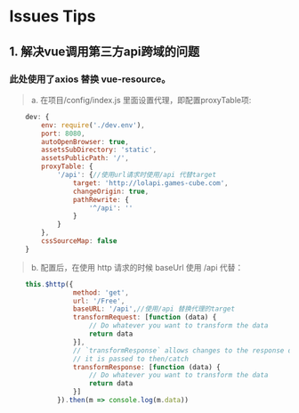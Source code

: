 # Issues Tips

## 1. 解决vue调用第三方api跨域的问题

### 此处使用了axios 替换 vue-resource。
>a. 在项目/config/index.js 里面设置代理，即配置proxyTable项:

``` javascript
    dev: {
        env: require('./dev.env'),
        port: 8080,
        autoOpenBrowser: true,
        assetsSubDirectory: 'static',
        assetsPublicPath: '/',
        proxyTable: {
            '/api': {//使用url请求时使用/api 代替target
                target: 'http://lolapi.games-cube.com',
                changeOrigin: true,
                pathRewrite: {
                    '^/api': ''
                }
            }
        },
        cssSourceMap: false
    }
```
>b. 配置后，在使用 http 请求的时候  baseUrl  使用 /api 代替：

``` javascript
    this.$http({
                method: 'get',
                url: '/Free',
                baseURL: '/api',//使用/api 替换代理的target
                transformRequest: [function (data) {
                    // Do whatever you want to transform the data
                    return data
                }],
                // `transformResponse` allows changes to the response data to be made before
                // it is passed to then/catch
                transformResponse: [function (data) {
                    // Do whatever you want to transform the data
                    return data
                }]
            }).then(m => console.log(m.data))
```
